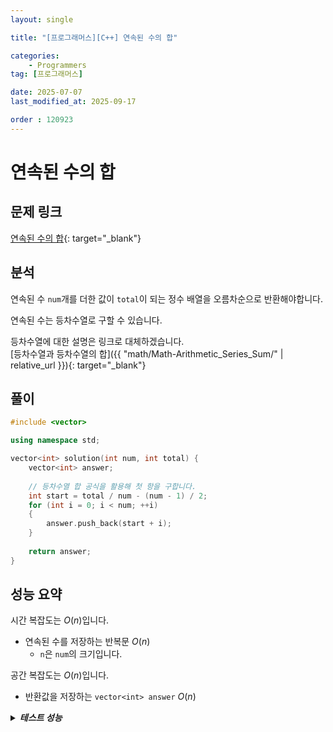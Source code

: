 ```yaml
---
layout: single

title: "[프로그래머스][C++] 연속된 수의 합"

categories:
    - Programmers
tag: [프로그래머스]

date: 2025-07-07
last_modified_at: 2025-09-17

order : 120923
---
```


# 연속된 수의 합

## 문제 링크

[연속된 수의 합](https://school.programmers.co.kr/learn/courses/30/lessons/120923){: target="_blank"}

## 분석

연속된 수 `num`개를 더한 값이 `total`이 되는 정수 배열을 오름차순으로 반환해야합니다.

연속된 수는 등차수열로 구할 수 있습니다.

등차수열에 대한 설명은 링크로 대체하겠습니다.  
[등차수열과 등차수열의 합]({{ "math/Math-Arithmetic_Series_Sum/" | relative_url }}){: target="_blank"}

## 풀이

```cpp
#include <vector>

using namespace std;

vector<int> solution(int num, int total) {
    vector<int> answer;
    
    // 등차수열 합 공식을 활용해 첫 항을 구합니다.
    int start = total / num - (num - 1) / 2;
    for (int i = 0; i < num; ++i)
    {
        answer.push_back(start + i);
    }
    
    return answer;
}
```

## 성능 요약

시간 복잡도는 $O(n)$입니다.

- 연속된 수를 저장하는 반복문 $O(n)$
    + `n`은 `num`의 크기입니다.

공간 복잡도는 $O(n)$입니다.

- 반환값을 저장하는 `vector<int> answer` $O(n)$

<details>
<summary><h5 style="display: inline;">테스트 성능</h5></summary>
<div markdown="1">

테스트 1 〉 통과 (0.01ms, 4.22MB)  
테스트 2 〉 통과 (0.01ms, 4.15MB)  
테스트 3 〉 통과 (0.02ms, 3.63MB)  
테스트 4 〉 통과 (0.03ms, 3.63MB)  
테스트 5 〉 통과 (0.01ms, 4.23MB)  
테스트 6 〉 통과 (0.01ms, 3.64MB)  
테스트 7 〉 통과 (0.01ms, 4.2MB)  
테스트 8 〉 통과 (0.01ms, 3.69MB)  
테스트 9 〉 통과 (0.03ms, 4.17MB)  
테스트 10 〉 통과 (0.03ms, 3.68MB)  

</div>
</details>